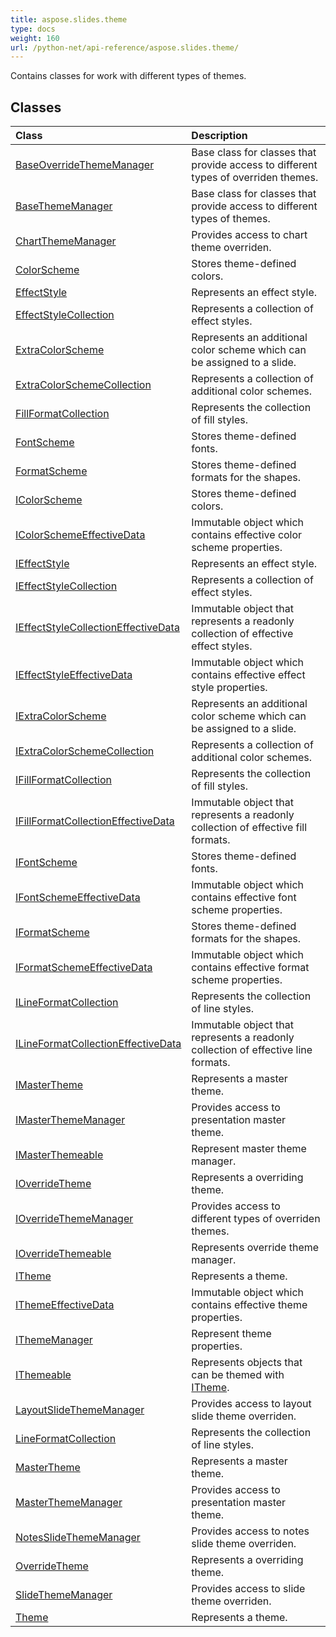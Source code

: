 ```yaml
---
title: aspose.slides.theme
type: docs
weight: 160
url: /python-net/api-reference/aspose.slides.theme/
---
```



Contains classes for work with different types of themes.

## **Classes**
|**Class**|**Description**|
| :- | :- |
|[BaseOverrideThemeManager](/slides/python-net/api-reference/aspose.slides.theme/baseoverridethememanager/)|Base class for classes that provide access to different types of overriden themes.|
|[BaseThemeManager](/slides/python-net/api-reference/aspose.slides.theme/basethememanager/)|Base class for classes that provide access to different types of themes.|
|[ChartThemeManager](/slides/python-net/api-reference/aspose.slides.theme/chartthememanager/)|Provides access to chart theme overriden.|
|[ColorScheme](/slides/python-net/api-reference/aspose.slides.theme/colorscheme/)|Stores theme-defined colors.|
|[EffectStyle](/slides/python-net/api-reference/aspose.slides.theme/effectstyle/)|Represents an effect style.|
|[EffectStyleCollection](/slides/python-net/api-reference/aspose.slides.theme/effectstylecollection/)|Represents a collection of effect styles.|
|[ExtraColorScheme](/slides/python-net/api-reference/aspose.slides.theme/extracolorscheme/)|Represents an additional color scheme which can be assigned to a slide.|
|[ExtraColorSchemeCollection](/slides/python-net/api-reference/aspose.slides.theme/extracolorschemecollection/)|Represents a collection of additional color schemes.|
|[FillFormatCollection](/slides/python-net/api-reference/aspose.slides.theme/fillformatcollection/)|Represents the collection of fill styles.|
|[FontScheme](/slides/python-net/api-reference/aspose.slides.theme/fontscheme/)|Stores theme-defined fonts.|
|[FormatScheme](/slides/python-net/api-reference/aspose.slides.theme/formatscheme/)|Stores theme-defined formats for the shapes.|
|[IColorScheme](/slides/python-net/api-reference/aspose.slides.theme/icolorscheme/)|Stores theme-defined colors.|
|[IColorSchemeEffectiveData](/slides/python-net/api-reference/aspose.slides.theme/icolorschemeeffectivedata/)|Immutable object which contains effective color scheme properties.|
|[IEffectStyle](/slides/python-net/api-reference/aspose.slides.theme/ieffectstyle/)|Represents an effect style.|
|[IEffectStyleCollection](/slides/python-net/api-reference/aspose.slides.theme/ieffectstylecollection/)|Represents a collection of effect styles.|
|[IEffectStyleCollectionEffectiveData](/slides/python-net/api-reference/aspose.slides.theme/ieffectstylecollectioneffectivedata/)|Immutable object that represents a readonly collection of effective effect styles.|
|[IEffectStyleEffectiveData](/slides/python-net/api-reference/aspose.slides.theme/ieffectstyleeffectivedata/)|Immutable object which contains effective effect style properties.|
|[IExtraColorScheme](/slides/python-net/api-reference/aspose.slides.theme/iextracolorscheme/)|Represents an additional color scheme which can be assigned to a slide.|
|[IExtraColorSchemeCollection](/slides/python-net/api-reference/aspose.slides.theme/iextracolorschemecollection/)|Represents a collection of additional color schemes.|
|[IFillFormatCollection](/slides/python-net/api-reference/aspose.slides.theme/ifillformatcollection/)|Represents the collection of fill styles.|
|[IFillFormatCollectionEffectiveData](/slides/python-net/api-reference/aspose.slides.theme/ifillformatcollectioneffectivedata/)|Immutable object that represents a readonly collection of effective fill formats.|
|[IFontScheme](/slides/python-net/api-reference/aspose.slides.theme/ifontscheme/)|Stores theme-defined fonts.|
|[IFontSchemeEffectiveData](/slides/python-net/api-reference/aspose.slides.theme/ifontschemeeffectivedata/)|Immutable object which contains effective font scheme properties.|
|[IFormatScheme](/slides/python-net/api-reference/aspose.slides.theme/iformatscheme/)|Stores theme-defined formats for the shapes.|
|[IFormatSchemeEffectiveData](/slides/python-net/api-reference/aspose.slides.theme/iformatschemeeffectivedata/)|Immutable object which contains effective format scheme properties.|
|[ILineFormatCollection](/slides/python-net/api-reference/aspose.slides.theme/ilineformatcollection/)|Represents the collection of line styles.|
|[ILineFormatCollectionEffectiveData](/slides/python-net/api-reference/aspose.slides.theme/ilineformatcollectioneffectivedata/)|Immutable object that represents a readonly collection of effective line formats.|
|[IMasterTheme](/slides/python-net/api-reference/aspose.slides.theme/imastertheme/)|Represents a master theme.|
|[IMasterThemeManager](/slides/python-net/api-reference/aspose.slides.theme/imasterthememanager/)|Provides access to presentation master theme.|
|[IMasterThemeable](/slides/python-net/api-reference/aspose.slides.theme/imasterthemeable/)|Represent master theme manager.|
|[IOverrideTheme](/slides/python-net/api-reference/aspose.slides.theme/ioverridetheme/)|Represents a overriding theme.|
|[IOverrideThemeManager](/slides/python-net/api-reference/aspose.slides.theme/ioverridethememanager/)|Provides access to different types of overriden themes.|
|[IOverrideThemeable](/slides/python-net/api-reference/aspose.slides.theme/ioverridethemeable/)|Represents override theme manager.|
|[ITheme](/slides/python-net/api-reference/aspose.slides.theme/itheme/)|Represents a theme.|
|[IThemeEffectiveData](/slides/python-net/api-reference/aspose.slides.theme/ithemeeffectivedata/)|Immutable object which contains effective theme properties.|
|[IThemeManager](/slides/python-net/api-reference/aspose.slides.theme/ithememanager/)|Represent theme properties.|
|[IThemeable](/slides/python-net/api-reference/aspose.slides.theme/ithemeable/)|Represents objects that can be themed with [ITheme](/slides/python-net/api-reference/aspose.slides.theme/itheme/).|
|[LayoutSlideThemeManager](/slides/python-net/api-reference/aspose.slides.theme/layoutslidethememanager/)|Provides access to layout slide theme overriden.|
|[LineFormatCollection](/slides/python-net/api-reference/aspose.slides.theme/lineformatcollection/)|Represents the collection of line styles.|
|[MasterTheme](/slides/python-net/api-reference/aspose.slides.theme/mastertheme/)|Represents a master theme.|
|[MasterThemeManager](/slides/python-net/api-reference/aspose.slides.theme/masterthememanager/)|Provides access to presentation master theme.|
|[NotesSlideThemeManager](/slides/python-net/api-reference/aspose.slides.theme/notesslidethememanager/)|Provides access to notes slide theme overriden.|
|[OverrideTheme](/slides/python-net/api-reference/aspose.slides.theme/overridetheme/)|Represents a overriding theme.|
|[SlideThemeManager](/slides/python-net/api-reference/aspose.slides.theme/slidethememanager/)|Provides access to slide theme overriden.|
|[Theme](/slides/python-net/api-reference/aspose.slides.theme/theme/)|Represents a theme.|
